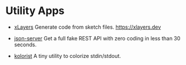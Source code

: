 # Utility Apps

- [xLayers](https://github.com/xlayers/xlayers)
  Generate code from sketch files. <https://xlayers.dev>

- [json-server](https://github.com/typicode/json-server)
  Get a full fake REST API with zero coding in less than 30 seconds.

- [kolorist](https://github.com/marvinhagemeister/kolorist)
  A tiny utility to colorize stdin/stdout.
